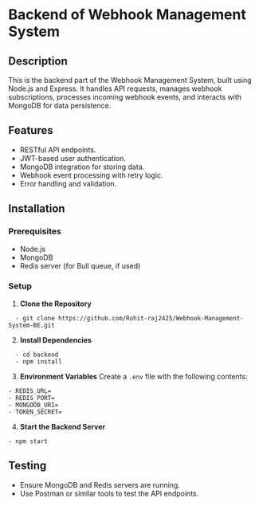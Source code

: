 # Backend of Webhook Management System
## Description
This is the backend part of the Webhook Management System, built using Node.js and Express. It handles API requests, manages webhook subscriptions, processes incoming webhook events, and interacts with MongoDB for data persistence.

## Features
- RESTful API endpoints.
- JWT-based user authentication.
- MongoDB integration for storing data.
- Webhook event processing with retry logic.
- Error handling and validation.

## Installation

### Prerequisites
- Node.js
- MongoDB
- Redis server (for Bull queue, if used)

### Setup
1. **Clone the Repository**
```
  - git clone https://github.com/Rohit-raj2425/Webhook-Management-System-BE.git
```
2. **Install Dependencies**
```
  - cd backend
  - npm install
```

3. **Environment Variables**
    Create a `.env` file with the following contents:
```
- REDIS_URL=
- REDIS_PORT=
- MONGODB_URI=
- TOKEN_SECRET=
```

4. **Start the Backend Server**
```
- npm start
```


## Testing
- Ensure MongoDB and Redis servers are running.
- Use Postman or similar tools to test the API endpoints.

